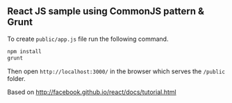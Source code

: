 ## React JS sample using CommonJS pattern & Grunt

To create `public/app.js` file run the following command.

```bash
npm install
grunt
```

Then open `http://localhost:3000/` in the browser which serves the `/public` folder.

Based on http://facebook.github.io/react/docs/tutorial.html
